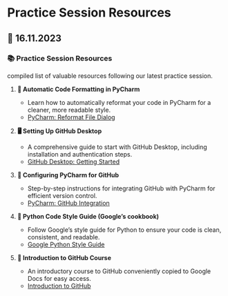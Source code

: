 # Practice Session Resources

## 📌 16.11.2023

### 📚 Practice Session Resources

compiled list of valuable resources following our latest practice session.

1. **🧹 Automatic Code Formatting in PyCharm**
   - Learn how to automatically reformat your code in PyCharm for a cleaner, more readable style.
   - [PyCharm: Reformat File Dialog](https://www.jetbrains.com/help/pycharm/reformat-file-dialog.html)

2. **🖥️ Setting Up GitHub Desktop**
   - A comprehensive guide to start with GitHub Desktop, including installation and authentication steps.
   - [GitHub Desktop: Getting Started](https://docs.github.com/en/desktop/overview/getting-started-with-github-desktop#part-1-installing-and-authenticating)

3. **🔧 Configuring PyCharm for GitHub**
   - Step-by-step instructions for integrating GitHub with PyCharm for efficient version control.
   - [PyCharm: GitHub Integration](https://www.jetbrains.com/help/pycharm/github.html)

4. **📝 Python Code Style Guide (Google’s cookbook)**
   - Follow Google’s style guide for Python to ensure your code is clean, consistent, and readable.
   - [Google Python Style Guide](https://google.github.io/styleguide/pyguide.html)

5. **📖 Introduction to GitHub Course**
   - An introductory course to GitHub conveniently copied to Google Docs for easy access.
   - [Introduction to GitHub](https://github.com/education/github-starter-course)
